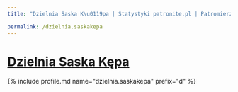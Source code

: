 ```yaml
---
title: "Dzielnia Saska K\u0119pa | Statystyki patronite.pl | Patromierz"

permalink: /dzielnia.saskakepa
---
```


# [Dzielnia Saska Kępa](https://patronite.pl/dzielnia.saskakepa)

{% include profile.md name="dzielnia.saskakepa" prefix="d" %}
